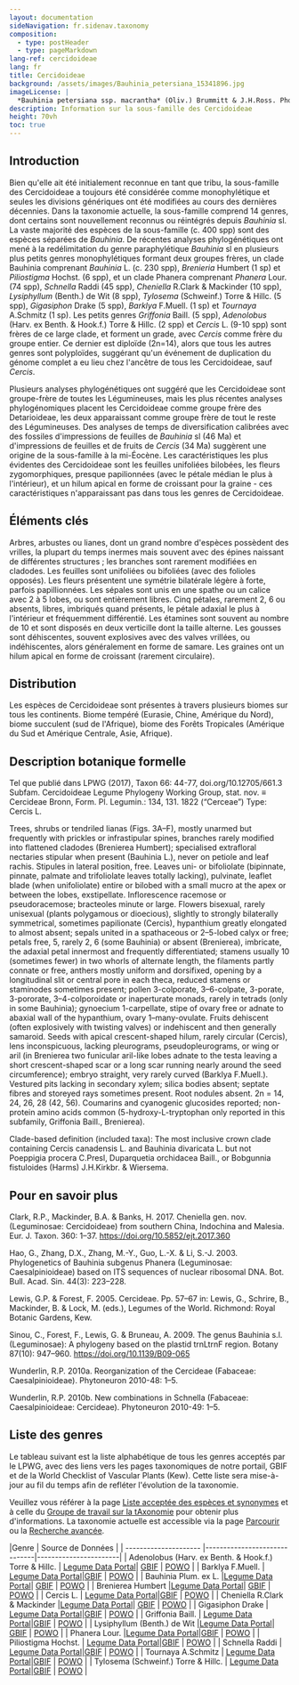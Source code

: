 ```yaml
---
layout: documentation
sideNavigation: fr.sidenav.taxonomy
composition:
  - type: postHeader
  - type: pageMarkdown
lang-ref: cercidoideae
lang: fr 
title: Cercidoideae
background: /assets/images/Bauhinia_petersiana_15341896.jpg
imageLicense: |
  *Bauhinia petersiana ssp. macrantha* (Oliv.) Brummitt & J.H.Ross. Photo by Ryan van Huyssteen via [iNaturalist](https://www.gbif.org/occurrence/1838329045)
description: Information sur la sous-famille des Cercidoideae
height: 70vh
toc: true
---
```


## Introduction
Bien qu'elle ait été initialement reconnue en tant que tribu, la sous-famille des Cercidoideae a toujours été considérée comme monophylétique et seules les divisions génériques ont été modifiées au cours des dernières décennies. Dans la taxonomie actuelle, la sous-famille comprend 14 genres, dont certains sont nouvellement reconnus ou réintégrés depuis *Bauhinia* sl. La vaste majorité des espèces de la sous-famille (c. 400 spp) sont des espèces séparées de *Bauhinia*. De récentes analyses phylogénétiques ont mené à la redélimitation du genre paraphylétique *Bauhinia* sl en plusieurs plus petits genres monophylétiques formant deux groupes frères, un clade Bauhinia comprenant *Bauhinia* L. (c. 230 spp), *Brenieria* Humbert (1 sp) et *Piliostigma* Hochst. (6 spp), et un clade Phanera comprenant *Phanera* Lour. (74 spp), *Schnella* Raddi (45 spp), *Cheniella* R.Clark & Mackinder (10 spp), *Lysiphyllum* (Benth.) de Wit (8 spp), *Tylosema* (Schweinf.) Torre & Hillc. (5 spp), *Gigasiphon* Drake (5 spp), *Barklya* F.Muell. (1 sp) et *Tournaya* A.Schmitz (1 sp). Les petits genres *Griffonia* Baill. (5 spp), *Adenolobus* (Harv. ex Benth. & Hook.f.) Torre & Hillc. (2 spp) et *Cercis* L. (9-10 spp) sont frères de ce large clade, et forment un grade, avec *Cercis* comme frère du groupe entier. Ce dernier est diploïde (2n=14), alors que tous les autres genres sont polyploïdes, suggérant qu'un événement de duplication du génome complet a eu lieu chez l'ancêtre de tous les Cercidoideae, sauf *Cercis*.

Plusieurs analyses phylogénétiques ont suggéré que les Cercidoideae sont groupe-frère de toutes les Légumineuses, mais les plus récentes analyses phylogénomiques placent les Cercidoideae comme groupe frère des Detarioideae, les deux apparaissant comme groupe frère de tout le reste des Légumineuses. Des analyses de temps de diversification calibrées avec des fossiles d'impressions de feuilles de *Bauhinia* sl (46 Ma) et d'impressions de feuilles et de fruits de *Cercis* (34 Ma) suggèrent une origine de la sous-famille à la mi-Éocène. Les caractéristiques les plus évidentes des Cercidoideae sont les feuilles unifoliées bilobées, les fleurs zygomorphiques, presque papilionnées (avec le pétale médian le plus à l'intérieur), et un hilum apical en forme de croissant pour la graine - ces caractéristiques n'apparaissant pas dans tous les genres de Cercidoideae.

## Éléments clés
Arbres, arbustes ou lianes, dont un grand nombre d'espèces possèdent des vrilles, la plupart du temps inermes mais souvent avec des épines naissant de différentes structures ; les branches sont rarement modifiées en cladodes. Les feuilles sont unifoliées ou bifoliées (avec des folioles opposés). Les fleurs présentent une symétrie bilatérale légère à forte, parfois papillionnées. Les sépales sont unis en une spathe ou un calice avec 2 à 5 lobes, ou sont entièrement libres. Cinq pétales, rarement 2, 6 ou absents, libres, imbriqués quand présents, le pétale adaxial le plus à l'intérieur et fréquemment différentié. Les étamines sont souvent au nombre de 10 et sont disposés en deux verticille dont la taille alterne. Les gousses sont déhiscentes, souvent explosives avec des valves vrillées, ou indéhiscentes, alors généralement en forme de samare. Les graines ont un hilum apical en forme de croissant (rarement circulaire).

## Distribution
Les espèces de Cercidoideae sont présentes à travers plusieurs biomes sur tous les continents. Biome tempéré (Eurasie, Chine, Amérique du Nord), biome succulent (sud de l'Afrique), biome des Forêts Tropicales (Amérique du Sud et Amérique Centrale, Asie, Afrique).

## Description botanique formelle
Tel que publié dans LPWG (2017), Taxon 66: 44-77, doi.org/10.12705/661.3
Subfam. Cercidoideae Legume Phylogeny Working Group, stat. nov. ≡ Cercideae Bronn, Form. Pl. Legumin.: 134, 131. 1822 (“Cerceae”)
Type: Cercis L.

Trees, shrubs or tendriled lianas (Figs. 3A–F), mostly unarmed but frequently with prickles or infrastipular spines, branches rarely modified into flattened cladodes (Brenierea Humbert); specialised extrafloral nectaries stipular when present (Bauhinia L.), never on petiole and leaf rachis. Stipules in lateral position, free. Leaves uni- or bifoliolate (bipinnate, pinnate, palmate and trifoliolate leaves totally lacking), pulvinate, leaflet blade (when unifoliolate) entire or bilobed with a small mucro at the apex or between the lobes, exstipellate.
Inflorescence racemose or pseudoracemose; bracteoles minute or large. Flowers bisexual, rarely unisexual (plants polygamous or dioecious), slightly to strongly bilaterally symmetrical, sometimes papilionate (Cercis), hypanthium greatly elongated to almost absent; sepals united in a spathaceous or 2–5-lobed calyx or free; petals free, 5, rarely 2, 6 (some Bauhinia) or absent (Brenierea), imbricate, the adaxial petal innermost and frequently differentiated; stamens usually 10 (sometimes fewer) in two whorls of alternate length, the filaments partly connate or free, anthers mostly uniform and dorsifixed, opening by a longitudinal slit or central pore in each theca, reduced stamens or staminodes sometimes present; pollen 3-colporate, 3–6-colpate, 3-porate, 3-pororate, 3–4-colporoidate or inaperturate monads, rarely in tetrads (only in some Bauhinia); gynoecium 1-carpellate, stipe of ovary free or adnate to abaxial wall of the hypanthium, ovary 1–many-ovulate. Fruits dehiscent (often explosively with twisting
valves) or indehiscent and then generally samaroid. 
Seeds with apical crescent-shaped hilum, rarely circular (Cercis), lens inconspicuous, lacking pleurograms, pseudopleurograms, or wing or aril (in Brenierea two funicular aril-like lobes adnate to the testa leaving a short crescent-shaped scar or a long scar running nearly around the seed circumference); embryo straight, very rarely curved (Barklya F.Muell.). 
Vestured pits lacking in secondary xylem; silica bodies absent; septate fibres and storeyed rays sometimes present. 
Root nodules absent. 
2n = 14, 24, 26, 28 (42, 56). 
Coumarins and cyanogenic glucosides reported; non-protein amino acids common (5-hydroxy-L-tryptophan only reported in this subfamily, Griffonia Baill., Brenierea).

Clade-based definition (included taxa): The most inclusive crown clade containing Cercis canadensis L. and Bauhinia divaricata L. but not Poeppigia procera C.Presl, Duparquetia orchidacea Baill., or Bobgunnia fistuloides (Harms) J.H.Kirkbr. & Wiersema.

## Pour en savoir plus
Clark, R.P., Mackinder, B.A. & Banks, H. 2017. Cheniella gen. nov. (Leguminosae: Cercidoideae) from southern China, Indochina and Malesia. Eur. J. Taxon. 360: 1–37. https://doi.org/10.5852/ejt.2017.360

Hao, G., Zhang, D.X., Zhang, M.-Y., Guo, L.-X. & Li, S.-J. 2003. Phylogenetics of Bauhinia subgenus Phanera (Leguminosae: Caesalpinioideae) based on ITS sequences of nuclear ribosomal DNA. Bot. Bull. Acad. Sin. 44(3): 223–228.

Lewis, G.P. & Forest, F. 2005. Cercideae. Pp. 57–67 in: Lewis, G., Schrire, B., Mackinder, B. & Lock, M. (eds.), Legumes of the World. Richmond: Royal Botanic Gardens, Kew.

Sinou, C., Forest, F., Lewis, G. & Bruneau, A. 2009. The genus Bauhinia s.l. (Leguminosae): A phylogeny based on the plastid trnLtrnF region. Botany 87(10): 947–960. https://doi.org/10.1139/B09-065

Wunderlin, R.P. 2010a. Reorganization of the Cercideae (Fabaceae: Caesalpinioideae). Phytoneuron 2010-48: 1–5.

Wunderlin, R.P. 2010b. New combinations in Schnella (Fabaceae: Caesalpinioideae: Cercideae). Phytoneuron 2010-49: 1–5.

## Liste des genres
Le tableau suivant est la liste alphabétique de tous les genres acceptés par le LPWG, avec des liens vers les pages taxonomiques de notre portail, GBIF et de la World Checklist of Vascular Plants (Kew). Cette liste sera mise-à-jour au fil du temps afin de refléter l'évolution de la taxonomie.

Veuillez vous référer à la page [Liste acceptée des espèces et synonymes](/fr/taxonomy/species-list) et à celle du [Groupe de travail sur la tAxonomie](/fr/working-groups/taxonomy) pour obtenir plus d'informations. La taxonomie actuelle est accessible via la page [Parcourir](/fr/taxonomy/browse) ou la [Recherche avancée](/fr/taxonomy/search).


|Genre                  | Source de Données   |
| --------------------- |------------------------------|-----------------------|
|	Adenolobus (Harv. ex Benth. & Hook.f.) Torre & Hillc.	|	[Legume Data Portal](/taxonomy/taxon/621808)|	[GBIF](https://www.gbif.org/species/2956199)	|	[POWO](https://powo.science.kew.org/taxon/urn:lsid:ipni.org:names:21580-1)	|
|	Barklya F.Muell.	|	[Legume Data Portal](/taxonomy/taxon/669816)|[GBIF](https://www.gbif.org/species/2955817)	|	[POWO](https://powo.science.kew.org/taxon/urn:lsid:ipni.org:names:21784-1)	|
|	Bauhinia Plum. ex L.	|[Legume Data Portal](/taxonomy/taxon/671275)|	[GBIF](https://www.gbif.org/species/2952935)	|	[POWO](https://powo.science.kew.org/taxon/urn:lsid:ipni.org:names:327181-2)	|
|	Brenierea Humbert	|[Legume Data Portal](/taxonomy/taxon/683252)|	[GBIF](https://www.gbif.org/species/2977380)	|	[POWO](https://powo.science.kew.org/taxon/urn:lsid:ipni.org:names:21855-1)	|
|	Cercis L.	|	[Legume Data Portal](/taxonomy/taxon/711402)|[GBIF](https://www.gbif.org/species/2955919)	|	[POWO](https://powo.science.kew.org/taxon/urn:lsid:ipni.org:names:30001619-2)	|
|	Cheniella R.Clark & Mackinder	|[Legume Data Portal](/taxonomy/taxon/1014675)|	[GBIF](https://www.gbif.org/species/9712046)	|	[POWO](https://powo.science.kew.org/taxon/urn:lsid:ipni.org:names:77165904-1)	|
|	Gigasiphon Drake	|	[Legume Data Portal](/taxonomy/taxon/825227)|[GBIF](https://www.gbif.org/species/8059232)	|	[POWO](https://powo.science.kew.org/taxon/urn:lsid:ipni.org:names:22484-1)	|
|	Griffonia Baill.	|	[Legume Data Portal](/taxonomy/taxon/833544)|[GBIF](https://www.gbif.org/species/2945470)	|	[POWO](https://powo.science.kew.org/taxon/urn:lsid:ipni.org:names:22523-1)	|
|	Lysiphyllum (Benth.) de Wit	|[Legume Data Portal](/taxonomy/taxon/347397)|	[GBIF](https://www.gbif.org/species/9105569)	|	[POWO](https://powo.science.kew.org/taxon/urn:lsid:ipni.org:names:22849-1)	|
|	Phanera Lour.	|[Legume Data Portal](/taxonomy/taxon/537884)|[GBIF](https://www.gbif.org/species/7278390)	|	[POWO](https://powo.science.kew.org/taxon/urn:lsid:ipni.org:names:23206-1)	|
|	Piliostigma Hochst.	|	[Legume Data Portal](/taxonomy/taxon/415512)|[GBIF](https://www.gbif.org/species/2947989)	|	[POWO](https://powo.science.kew.org/taxon/urn:lsid:ipni.org:names:329960-2)	|
|	Schnella Raddi	|	[Legume Data Portal](/taxonomy/taxon/591756)|[GBIF](https://www.gbif.org/species/7278569)	|	[POWO](https://powo.science.kew.org/taxon/urn:lsid:ipni.org:names:30003119-2)	|
|	Tournaya A.Schmitz	|	[Legume Data Portal](/taxonomy/taxon/443521)|[GBIF](https://www.gbif.org/species/7301486)	|	[POWO](https://powo.science.kew.org/taxon/urn:lsid:ipni.org:names:23709-1)	|
|	Tylosema (Schweinf.) Torre & Hillc. 	|	[Legume Data Portal](/taxonomy/taxon/441307)|[GBIF](https://www.gbif.org/species/9010267)	|	[POWO](https://powo.science.kew.org/taxon/urn:lsid:ipni.org:names:23743-1)	|
